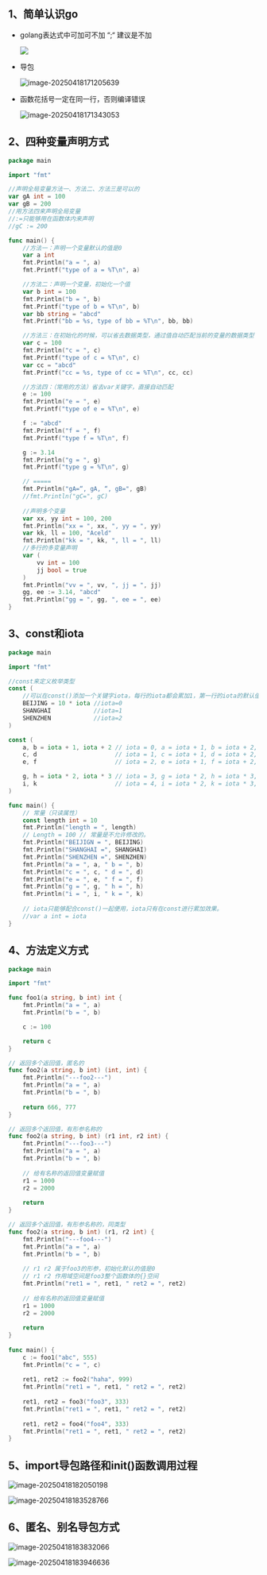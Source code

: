 ## 1、简单认识go

- golang表达式中可加可不加 “;“  建议是不加

  ![](go快速入手.assets/image-20250418171403419.png)

- 导包

  ![image-20250418171205639](go快速入手.assets/image-20250418171205639.png)

- 函数花括号一定在同一行，否则编译错误

  ![image-20250418171343053](go快速入手.assets/image-20250418171343053.png)



## 2、四种变量声明方式

~~~go
package main

import "fmt"

//声明全局变量方法一、方法二、方法三是可以的
var gA int = 100
var gB = 200
//用方法四来声明全局变量
//:=只能够用在函数体内来声明
//gC := 200

func main() {
    //方法一：声明一个变量默认的值是0
    var a int
    fmt.Println("a = ", a)
    fmt.Printf("type of a = %T\n", a)

    //方法二：声明一个变量，初始化一个值
    var b int = 100
    fmt.Println("b = ", b)
    fmt.Printf("type of b = %T\n", b)
    var bb string = "abcd"
    fmt.Printf("bb = %s, type of bb = %T\n", bb, bb)

    //方法三：在初始化的时候，可以省去数据类型，通过值自动匹配当前的变量的数据类型
    var c = 100
    fmt.Println("c = ", c)
    fmt.Printf("type of c = %T\n", c)
    var cc = "abcd"
    fmt.Printf("cc = %s, type of cc = %T\n", cc, cc)

    //方法四：（常用的方法）省去var关键字，直接自动匹配
    e := 100
    fmt.Println("e = ", e)
    fmt.Printf("type of e = %T\n", e)

    f := "abcd"
    fmt.Println("f = ", f)
    fmt.Printf("type f = %T\n", f)

    g := 3.14
    fmt.Println("g = ", g)
    fmt.Printf("type g = %T\n", g)

    // =====
    fmt.Println("gA=“, gA, “, gB=", gB)
    //fmt.Println("gC=", gC)
    
    //声明多个变量
    var xx, yy int = 100, 200
    fmt.Println("xx = ", xx, ", yy = ", yy)
    var kk, ll = 100, "Aceld"
    fmt.Println("kk = ", kk, ", ll = ", ll)
    //多行的多变量声明
    var (
    	vv int = 100
    	jj bool = true
    )
    fmt.Println("vv = ", vv, ", jj = ", jj)
	gg, ee := 3.14, "abcd"
	fmt.Println("gg = ", gg, ", ee = ", ee)
}
~~~



## 3、const和iota

~~~go
package main

import "fmt"

//const来定义枚举类型
const (
    //可以在const()添加一个关键字iota，每行的iota都会累加1，第一行的iota的默认值是0
    BEIJING = 10 * iota //iota=0
    SHANGHAI			//iota=1
    SHENZHEN			//iota=2
)

const (
    a, b = iota + 1, iota + 2 // iota = 0, a = iota + 1, b = iota + 2, a = 1, b = 2
    c, d					  // iota = 1, c = iota + 1, d = iota + 2, a = 2, b = 3
    e, f					  // iota = 2, e = iota + 1, f = iota + 2, a = 3, b = 4

    g, h = iota * 2, iota * 3 // iota = 3, g = iota * 2, h = iota * 3, g = 6, h = 9 
    i, k					  // iota = 4, i = iota * 2, k = iota * 3, g = 8, h = 12
)

func main() {
    // 常量（只读属性）
    const length int = 10
    fmt.Println("length = ", length)
    // Length = 100 // 常量是不允许修改的。
    fmt.Println("BEIJIGN = ", BEIJING)
    fmt.Println("SHANGHAI =", SHANGHAI)
    fmt.Println("SHENZHEN =", SHENZHEN)
    fmt.Println("a = ", a, " b = ", b)
    fmt.Println("c = ", c, " d = ", d)
    fmt.Println("e = ", e, " f = ", f)
    fmt.Println("g = ", g, " h = ", h)
    fmt.Println("i = ", i, " k = ", k)
    
    // iota只能够配合const()一起便用，iota只有在const进行累加效果。
    //var a int = iota
}
~~~



## 4、方法定义方式

~~~go
package main

import "fmt"

func foo1(a string, b int) int {
    fmt.Println("a = ", a)
    fmt.Println("b = ", b)

    c := 100

	return c
}

// 返回多个返回值，匿名的
func foo2(a string, b int) (int, int) {
    fmt.Println("---foo2---")
    fmt.Println("a = ", a)
    fmt.Println("b = ", b)
    
    return 666, 777
}

// 返回多个返回值，有形参名称的
func foo2(a string, b int) (r1 int, r2 int) {
    fmt.Println("---foo3---")
    fmt.Println("a = ", a)
    fmt.Println("b = ", b)
    
    // 给有名称的返回值变量赋值
    r1 = 1000
    r2 = 2000
    
    return
}

// 返回多个返回值，有形参名称的，同类型
func foo2(a string, b int) (r1, r2 int) {
    fmt.Println("---foo4---")
    fmt.Println("a = ", a)
    fmt.Println("b = ", b)
    
    // r1 r2 属于foo3的形参，初始化默认的值是0
    // r1 r2 作用域空间是foo3整个函数体的{}空间
    fmt.Println("ret1 = ", ret1, " ret2 = ", ret2)
    
    // 给有名称的返回值变量赋值
    r1 = 1000
    r2 = 2000
    
    return
}
          
func main() {
    c := foo1("abc", 555)
    fmt.Println("c = ", c)
    
    ret1, ret2 := foo2("haha", 999)
    fmt.Println("ret1 = ", ret1, " ret2 = ", ret2)
    
    ret1, ret2 = foo3("foo3", 333)
    fmt.Println("ret1 = ", ret1, " ret2 = ", ret2)
    
    ret1, ret2 = foo4("foo4", 333)
    fmt.Println("ret1 = ", ret1, " ret2 = ", ret2)
}
~~~



## 5、import导包路径和init()函数调用过程

![image-20250418182050198](go快速入手.assets/image-20250418182050198.png)

![image-20250418183528766](go快速入手.assets/image-20250418183528766.png)



## 6、匿名、别名导包方式

![image-20250418183832066](go快速入手.assets/image-20250418183832066.png)

![image-20250418183946636](go快速入手.assets/image-20250418183946636.png)

























